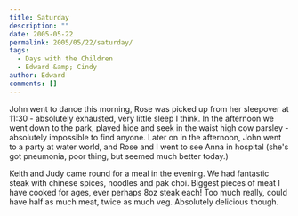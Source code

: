 ```yaml
---
title: Saturday
description: ""
date: 2005-05-22
permalink: 2005/05/22/saturday/
tags:
  - Days with the Children
  - Edward &amp; Cindy
author: Edward
comments: []
---
```


John went to dance this morning, Rose was picked up from her sleepover
at 11:30 - absolutely exhausted, very little sleep I think. In the
afternoon we went down to the park, played hide and seek in the waist
high cow parsley - absolutely impossible to find anyone. Later on in the
afternoon, John went to a party at water world, and Rose and I went to
see Anna in hospital (she\'s got pneumonia, poor thing, but seemed much
better today.)

Keith and Judy came round for a meal in the evening. We had fantastic
steak with chinese spices, noodles and pak choi. Biggest pieces of meat
I have cooked for ages, ever perhaps 8oz steak each! Too much really,
could have half as much meat, twice as much veg. Absolutely delicious
though.

